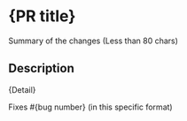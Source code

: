 # {PR title}

<!--
  Use for tell mode PRs after removing servicing template.
-->

Summary of the changes (Less than 80 chars)

## Description

{Detail}

Fixes #{bug number} (in this specific format)
